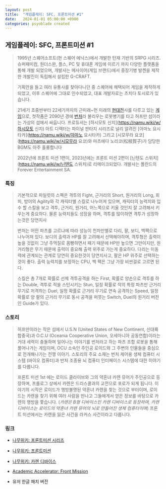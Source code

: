 ```yaml
---
layout: post
title:  "게임플레이: SFC, 프론트미션 #1"
date:   2024-01-01 05:00:00 +0900
categories: psyoblade created
---
```


## 게임플레이: SFC, 프론트미션 #1

>    1995년 스퀘어소프트(현 스퀘어 에닉스)에서 개발한 턴재 기반의 SRPG 시리즈. 슈퍼패미컴, 원더스완, 플스, PC 및 휴대폰 게임에 이르기 까지 다양한 플랫폼을 통해 개발 되었으며, 개발사는 메사이어(게임 브랜드)에서 중장기병 발켄을 제작한 개발진이 독립해서 설립한 G-CRAFT.
>
>    기획안을 들고 여러 유통사를 찾아다니던 중 스퀘어에 채택되어 게임을 제작하게 되었고, 이후 스퀘어에 그대로 인수되었고, 대표 개발자로는 츠치다 토시로가 있습니다. 
>
>    21세기 초중반부터 22세기까지의 근미래~먼 미래의 [현대전](https://namu.wiki/w/현대전)사를 다루고 있는 [게임](https://namu.wiki/w/게임)으로, 첫작품은 2090년 경에 [번처](https://namu.wiki/w/반처)라 불리우는 로봇병기를 타고 허프만 섬이라는 가상의 섬에서 싸웁니다. 프로듀서는 [하시모토 신지](https://namu.wiki/w/하시모토 신지) 아트 디렉터는 파이널 판타지 시리즈로 널리 알려진 [아마노 요시타카](https://namu.wiki/w/아마노 요시타카) 그리고  [시모무라 요코](https://namu.wiki/w/시모무라 요코)와 마츠에다 노리코(松枝賀子)가 담당한 BGM도 아주 훌륭합니다
>
>   2022년에 프론트 미션 1편이, 2023년에는 프론트 미션 2편이 [닌텐도 스위치](https://namu.wiki/w/닌텐도 스위치)로 리메이크되었다. 개발사는 폴란드의 Forever Entertainment SA.

### 특징

>  기본적으로 파일럿의 스펙은 격투의 Fight, 근거리의 Short, 원거리의 Long, 회피, 방어의 Agility와 각 캐릭터별 스킬로 나누어져 있으며, 캐릭터의 능력치와 입수 할 스킬을 보고 격투, 근거리, 원거리, 어느쪽으로 키울 것인지 잘 고려해서 키우는게 중요하다. 물론 능력치들도 성장을 하며, 격투를 많이하면 격투가 성장하는것은 당연지사
>
>  번처는 어떤 파츠를 고르냐에 따라 성능이 천차만별로 다리, 팔, 보디, 백팩으로 나누어져 있다. 보디의 출력과 HP를 잘 고려해서 선택해야하며, 격투형은 출력이 높을 것없이 그냥 주먹질로 몸빵하면서 패기 때문에 HP만 높으면 그만이지만, 원거리형은 무기 때문에 출력이 중요해 출력 위주로 가는게 중요하다. 다리는 이동력에 관계되는 관계로 당연히 중요한것이 당연지사고, 팔은 HP 위주로 선택하는것이 좋다. 출력 능력치를 보정하는 CPU, 백 팩은 그냥 가장 비싼걸로 고르면 된다.
>
>  스킬은 총 7개로 확률로 선제 격투공격을 하는 First, 확률로 양손으로 격투를 하는 Double, 격투로 적을 스턴시키는 Stun, 일정 확률로 적의 특정 파츠만 근거리 무기로 저격하는 Duel, 일정 확률로 근거리 무기로 연속 공격하는 Speed, 일정 확률로 양 팔의 근거리 무기로 동시 공격을 퍼붓는 Switch, Duel의 원거리 버전인 Guide가 있다. 

### 스토리

>  허프만이라는 작은 섬에서 U.S.N (United States of New Continent, 신대륙 합중국)과 O.C.U (Oceania Cooperative Union, 오세아니아 공동연합)이라는 거대 세력이 충돌하며 일어나는 이야기를 번처라고 하는 파츠 조합 로봇을 통해 풀어나가는 게임이며, OCU 소속인 주인공 로이드와 그 주변의 인물들을 중심으로 전개해나가는 전쟁 이야기. 스토리의 주요 소재는 번처 제어용 생체 컴퓨터 시스템 (바이오 컴퓨터)과 반처 조종용 뇌 컴퓨터 인터페이스 시스템에 대한 이야기를 다룹니다.
>
>  프론트 미션 1st 에는 로이드 클라이브와 그의 약혼녀 카렌 뮤어가 주인공으로 등장하며, 프롤로그 상에서 카렌은 드리스콜과의 교전으로 포로가 되게 됩니다. 이야기의 시작은 로이드가 행방불명된 약혼녀 카렌을 찾는 것으로 부터이며, 로이드는 카렌을 찾기 위해 여러 사람을 만나고 그들에게서 얻은 정보를 바탕으로 카렌의 행방을 쫓습니다. (*카렌은 B형 디바이스인 카렌 디바이스로 등장하며, 카렌 디바이스는 로이드의 약혼녀 카렌 뮤어의 뇌로 만들어진 생체 컴퓨터이며*) 프론트 미션에서는 카렌을 잃은 사건을 라커스 사건이라고 다룹니다. 

### 링크

* [나무위키: 프론트미션 시리즈](https://namu.wiki/w/%ED%94%84%EB%A1%A0%ED%8A%B8%20%EB%AF%B8%EC%85%98%20%EC%8B%9C%EB%A6%AC%EC%A6%88)
* [나무위키: 프론트미션](https://namu.wiki/w/%ED%94%84%EB%A1%A0%ED%8A%B8%20%EB%AF%B8%EC%85%98)
* [나무위키: 카렌 디바이스](https://namu.wiki/w/%EC%B9%B4%EB%A0%8C%20%EB%94%94%EB%B0%94%EC%9D%B4%EC%8A%A4)

* [Academic Accelerator: Front Mission](https://academic-accelerator.com/encyclopedia/kr/front-mission)
* 유저 한글 패치 버전